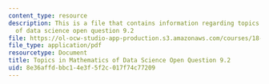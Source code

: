 ```yaml
---
content_type: resource
description: This is a file that contains information regarding topics in mathematics
  of data science open question 9.2
file: https://ol-ocw-studio-app-production.s3.amazonaws.com/courses/18-s096-topics-in-mathematics-of-data-science-fall-2015/8e36affdbbc14e3f5f2c017f74c77209_MIT18_S096F15_Open9.2.pdf
file_type: application/pdf
resourcetype: Document
title: Topics in Mathematics of Data Science Open Question 9.2
uid: 8e36affd-bbc1-4e3f-5f2c-017f74c77209
---
```

